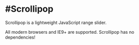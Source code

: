 #Scrollipop
===========

Scrollipop is a lightweight JavaScript range slider.

All modern browsers and IE9+ are supported. Scrollipop has no dependencies!
